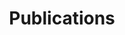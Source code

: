 ---
title: "Publications"
layout: "publications" 
draft: false

# what_we_do
publications:
  enable: true
  subtitle: "Our Publications"
  title: "Listings"
  block:
  - quote: "Personicle: Personal Chronicle of Life Events"
    name: "Very Large Databases (VLDB),  2014"
    designation: "Hangzhou, China"
    image: "images/user-img/05-i.jpg"
    authors: Laleh Jal, Da Huo, Hyungik Oh, Menfgan Tang 

  - quote: "From Multimedia Logs to Personal Chronicles"
    name: "ACM International Conference on Multimedia, 2017"
    designation: "Mountain View, USA"
    image: "images/user-img/06-i.jpg"
    authors: Hyungik Oh, Ramesh Jain 

  - quote: "Objective Self"
    name: "IEEE Multimedia, 2014"
    designation: ""
    image: "images/user-img/07-i.jpg"
    authors: Ramesh Jain, Laleh Jalali 

  - quote: "Multimodal food journalling"
    name: "ACM Conference on Multimedia, 2018"
    designation: "Seoul, South Korea"
    image: "images/user-img/08-i.jpg"
    authors: Hyungik Oh, Jonathan Nguyen, Soundarya Soundararajan, Ramesh Jain 

  - quote: "Assessing Mental Health in Emerging Adulthood through a Mental Health Navigator: A Study Protocol."
    name: "JMIR Research Protocols, 2021"
    designation: ""
    image: "images/user-img/09-i.jpg"
    authors: Asal Yunusova, Jocelyn Lai, Alexander P Rivera, Sirui Hu, Sina Labbaf, Amir M Rahmani, Nikil Dutt, Ramesh C Jain, Jessica L Borelli 

  - quote: "Health Multimedia: Lifestyle Recommendations Based on Diverse Observations"
    name: "ACM International Conference on Multimedia Retrieval, 2017"
    designation: "Bucharest, Romania"
    image: "images/user-img/10-i.jpg"
    authors: Nitish Nag, Vaibhav Pandey, Ramesh Jain

  - quote: "Personal Food Model"
    name: "ACM International Conference on Multimedia, 2021"
    designation: ""
    image: "images/user-img/10-i.jpg"
    authors: Ali Rostami, Vaibhav Pandey, Nitish Nag, Vesper Wang

  - quote: "Cross-modal Health State Estimation"
    name: "ACM International Conference on Multimedia, 2018"
    designation: "Seoul, South Korea"
    image: "images/user-img/10-i.jpg"
    authors: Nitish Nag, Vaibhav Pandey, Preston J Putzel, Hari Bhimaraju, Srikanth Krishnan, Ramesh Jain

  - quote: "Lifeblood of Health is Data"
    name: "IEEE Multimedia, 2022"
    designation: ""
    image: "images/user-img/10-i.jpg"
    authors: Ramesh Jain

  - quote: "A Navigational Approach to Health: Actionable Guidance for Improved Quality of Life"
    name: "IEEE Computer, 2019"
    designation: ""
    image: "images/user-img/10-i.jpg"
    authors: Nitish Nag, Ramesh Jain

  - quote: "Live personalized nutrition recommendation engine"
    name: "ACM International Conference on Multimedia, 2017"
    designation: "Mountain View, USA"
    image: "images/user-img/10-i.jpg"
    authors: Nitish Nag, Vaibhav Pandey, Ramesh Jain

  - quote: "Continuous Health Interface Event Retrieval"
    name: "ACM International Conference on Multimedia Retrieval, 2020"
    designation: "Dublin, Ireland"
    image: "images/user-img/10-i.jpg"
    authors: Vaibhav Pandey, Nitish Nag, Ramesh Jain
    
  - quote: "Personalized User Modelling for Context-Aware Lifestyle Recommendations to Improve Sleep"
    name: "ACM International Conference on Recommender Systems, 2020"
    designation: ""
    image: "images/user-img/10-i.jpg"
    authors: Vaibhav Pandey, Dhruv Deepak Upadhyay, Nitish Nag, Ramesh Jain

---